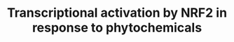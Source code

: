 ---
annotations:
- id: PW:0000378
  parent: regulatory pathway
  type: Pathway Ontology
  value: oxidative stress response pathway
- id: PW:0000369
  parent: regulatory pathway
  type: Pathway Ontology
  value: nuclear factor, erythroid 2 like 2 signaling pathway
authors:
- Hubert
- MaintBot
- Thomas
- Khanspers
- Jildau
- AlexanderPico
- MartijnVanIersel
- AllanKuchinsky
- Ddigles
- Egonw
- Nsalomonis
- Zari
- Eweitz
citedin:
- link: PMC12223304
  title: 'Causal role of immunophenotypes in HIV-1 acquisition: insights from Mendelian
    randomization analysis (2025)'
communities:
- CPTAC
- ONTOX
description: Based on [Surh, 2003, figure 4](http://www.nature.com/nrc/journal/v3/n10/fig_tab/nrc1189_F4.html).  NRF2
  is a transcription factor that regulates expression of many detoxification or antioxidant
  enzymes. The Kelch-like-ECH-associated protein 1 (KEAP1) is a cytoplasmic repressor
  of NRF2 that inhibits its ability to translocate to the nucleus. These two proteins
  interact with each other through the double glycine-rich domains of KEAP1 and a
  hydrophilic region in the NEH2 domain of NRF2. KEAP1 contains many cysteine residues.
  Phase II enzyme inducers and/or prooxidants can cause oxidation or covalent modification
  (R) of these cysteine residues. As a result, NRF2 is released from KEAP1. In addition,
  phosphorylation of NRF2 at serine (S) and threonine (T) residues by kinases such
  as phosphatidylinositol 3-kinase (PI3K), protein kinase C (PKC), c-Jun NH2-terminal
  kinase (JNK) and extracellular-signal-regulated kinase (ERK) is assumed to facilitate
  the dissociation of NRF2 from KEAP1 and subsequent translocation to the nucleus.
  p38 can both stimulate and inhibit the NRF2 nuclear translocation. In the nucleus,
  NRF2 associates with small MAF (the term is derived from musculoaponeurotic-fibrosarcoma
  virus), forming a heterodimer that binds to the antioxidant-responsive element (ARE)
  to stimulate gene expression. NRF2/MAF target genes encode phase II detoxification
  or antioxidant enzymes such as glutathione S-transferase alpha2 (GSTA2), NAD(P)H:quinone
  oxidoreductase (NQO1), gamma-glutamate cysteine ligase (gamma -GCLC and gamma -GCLM)
  and heme oxygenase-1 (HO-1). PI3K also phosphorylates the CCAAT/enhancer binding
  protein-beta (C/EBPbeta), inducing its translocation to the nucleus and binding
  to the CCAAT sequence of C/EBP-beta response element within the xenobiotic response
  element (XRE), in conjunction with NRF2 binding to ARE. Transfection of human neuroblastoma
  cells with PI3K activates ARE, which is attenuated by a pharmacological inhibitor
  of PI3K or dominant-negative NRF2. Curcumin and caffeic acid phenethyl ester (CAPE)
  disrupt the NRF2–KEAP1 complex, leading to increased NRF2 binding to ARE. Sulphoraphane
  directly interacts with KEAP1 by covalent binding to its thiol groups. 6-(Methylsulfinyl)hexyl
  isothiocyanate (6-HITC) — a sulphoraphane analogue from Japanese horseradish wasabi
  — stimulates nuclear translocation of NRF2, which subsequently activates ARE. Protein
  phosphorylation sites were added based on information from PhosphoSitePlus (R),
  www.phosphosite.org.
last-edited: 2025-02-27
ndex: e285ccb0-8b61-11eb-9e72-0ac135e8bacf
organisms:
- Homo sapiens
redirect_from:
- /index.php/Pathway:WP3
- /instance/WP3
- /instance/WP3_r137060
revision: r137060
schema-jsonld:
- '@context': https://schema.org/
  '@id': https://wikipathways.github.io/pathways/WP3.html
  '@type': Dataset
  creator:
    '@type': Organization
    name: WikiPathways
  description: Based on [Surh, 2003, figure 4](http://www.nature.com/nrc/journal/v3/n10/fig_tab/nrc1189_F4.html).  NRF2
    is a transcription factor that regulates expression of many detoxification or
    antioxidant enzymes. The Kelch-like-ECH-associated protein 1 (KEAP1) is a cytoplasmic
    repressor of NRF2 that inhibits its ability to translocate to the nucleus. These
    two proteins interact with each other through the double glycine-rich domains
    of KEAP1 and a hydrophilic region in the NEH2 domain of NRF2. KEAP1 contains many
    cysteine residues. Phase II enzyme inducers and/or prooxidants can cause oxidation
    or covalent modification (R) of these cysteine residues. As a result, NRF2 is
    released from KEAP1. In addition, phosphorylation of NRF2 at serine (S) and threonine
    (T) residues by kinases such as phosphatidylinositol 3-kinase (PI3K), protein
    kinase C (PKC), c-Jun NH2-terminal kinase (JNK) and extracellular-signal-regulated
    kinase (ERK) is assumed to facilitate the dissociation of NRF2 from KEAP1 and
    subsequent translocation to the nucleus. p38 can both stimulate and inhibit the
    NRF2 nuclear translocation. In the nucleus, NRF2 associates with small MAF (the
    term is derived from musculoaponeurotic-fibrosarcoma virus), forming a heterodimer
    that binds to the antioxidant-responsive element (ARE) to stimulate gene expression.
    NRF2/MAF target genes encode phase II detoxification or antioxidant enzymes such
    as glutathione S-transferase alpha2 (GSTA2), NAD(P)H:quinone oxidoreductase (NQO1),
    gamma-glutamate cysteine ligase (gamma -GCLC and gamma -GCLM) and heme oxygenase-1
    (HO-1). PI3K also phosphorylates the CCAAT/enhancer binding protein-beta (C/EBPbeta),
    inducing its translocation to the nucleus and binding to the CCAAT sequence of
    C/EBP-beta response element within the xenobiotic response element (XRE), in conjunction
    with NRF2 binding to ARE. Transfection of human neuroblastoma cells with PI3K
    activates ARE, which is attenuated by a pharmacological inhibitor of PI3K or dominant-negative
    NRF2. Curcumin and caffeic acid phenethyl ester (CAPE) disrupt the NRF2–KEAP1
    complex, leading to increased NRF2 binding to ARE. Sulphoraphane directly interacts
    with KEAP1 by covalent binding to its thiol groups. 6-(Methylsulfinyl)hexyl isothiocyanate
    (6-HITC) — a sulphoraphane analogue from Japanese horseradish wasabi — stimulates
    nuclear translocation of NRF2, which subsequently activates ARE. Protein phosphorylation
    sites were added based on information from PhosphoSitePlus (R), www.phosphosite.org.
  keywords:
  - 6-HITC
  - C/EBP-beta
  - Caffeic acid phenethyl ester
  - Curcumin
  - ERK
  - GCLC
  - GCLM
  - GSTA2
  - HO-1
  - JNK
  - KEAP1
  - MAF
  - NQO1
  - NRF2
  - P38
  - PI3K
  - PKC
  - SLC7A11
  - Sulforaphane
  license: CC0
  name: Transcriptional activation by NRF2 in response to phytochemicals
seo: CreativeWork
title: Transcriptional activation by NRF2 in response to phytochemicals
wpid: WP3
---